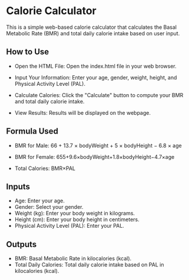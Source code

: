 # Calorie Calculator
This is a simple web-based calorie calculator that calculates the Basal Metabolic Rate (BMR) and total daily calorie intake based on user input.

## How to Use
 - Open the HTML File:
   Open the index.html file in your web browser.
   
 - Input Your Information:
   Enter your age, gender, weight, height, and Physical Activity Level (PAL).
   
 - Calculate Calories:
   Click the "Calculate" button to compute your BMR and total daily calorie intake.
   
 - View Results:
   Results will be displayed on the webpage.

## Formula Used
 - BMR for Male: 
   66 + 13.7 × bodyWeight + 5 × bodyHeight − 6.8 × age

 - BMR for Female: 
   655+9.6×bodyWeight+1.8×bodyHeight−4.7×age
   
 - Total Calories: 
   BMR×PAL
   
## Inputs
 - Age: Enter your age.
 - Gender: Select your gender.
 - Weight (kg): Enter your body weight in kilograms.
 - Height (cm): Enter your body height in centimeters.
 - Physical Activity Level (PAL): Enter your PAL.

## Outputs
 - BMR: Basal Metabolic Rate in kilocalories (kcal).
 - Total Daily Calories: Total daily calorie intake based on PAL in kilocalories (kcal).
